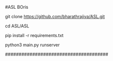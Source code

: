 #ASL BOris


git clone https://github.com/bharathrajiva/ASL.git

cd ASL/ASL

pip install -r requirements.txt

python3 main.py runserver

######################################

